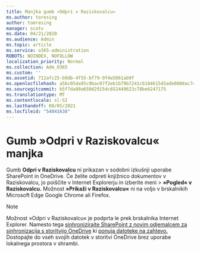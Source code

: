 ```yaml
---
title: Manjka gumb »Odpri v Raziskovalcu«
ms.author: toresing
author: tomresing
manager: scotv
ms.date: 04/21/2020
ms.audience: Admin
ms.topic: article
ms.service: o365-administration
ROBOTS: NOINDEX, NOFOLLOW
localization_priority: Normal
ms.collection: Adm_O365
ms.custom: ''
ms.assetid: 712afc25-b9db-4f55-bf79-9f4e5861ab9f
ms.openlocfilehash: a5bc054a95c9bac07f2eb1b79b7241c610461545ade0088ac74254e6ae4169ae
ms.sourcegitcommit: b5f7da89a650d2915dc652449623c78be6247175
ms.translationtype: MT
ms.contentlocale: sl-SI
ms.lasthandoff: 08/05/2021
ms.locfileid: "54041638"
---
```

# <a name="the-open-with-explorer-button-is-missing"></a>Gumb »Odpri v Raziskovalcu« manjka

Gumb **Odpri v Raziskovalcu** ni prikazan v sodobni izkušnji uporabe SharePoint in OneDrive. Če želite odpreti knjižnico dokumentov v Raziskovalcu, jo poiščite v Internet Explorerju in izberite meni \> **»Pogled« v Raziskovalcu.** Možnost **»Prikaži v Raziskovalcu«** ni na voljo v brskalnikih Microsoft Edge Google Chrome ali Firefox. 
  
> [!NOTE]
> Možnost »Odpri v Raziskovalcu« je podprta le prek brskalnika Internet Explorer. Namesto tega [sinhronizirajte SharePoint z novim odjemalcem za sinhronizacija s storitvijo OneDrive](https://support.office.com/article/6de9ede8-5b6e-4503-80b2-6190f3354a88.aspx) ki [ponuja datoteke na zahtevo.](https://support.office.com/article/0e6860d3-d9f3-4971-b321-7092438fb38e.aspx) Dostopajte do vseh svojih datotek v storitvi OneDrive brez uporabe lokalnega prostora v shrambi. 
  

